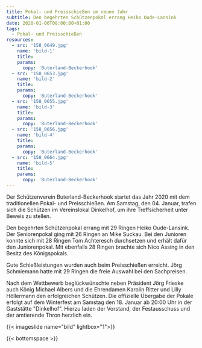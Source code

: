 ```yaml
---
title: Pokal- und Preisschießen im neuen Jahr
subtitle: Den begehrten Schützenpokal errang Heiko Oude-Lansink
date: 2020-01-06T08:00:00+01:00
tags:
  - Pokal- und Preisschießen
resources:
  - src: '158_0649.jpg'
    name: 'bild-1'
    title:
    params:
      copy: 'Buterland-Beckerhook'
  - src: '158_0653.jpg'
    name: 'bild-2'
    title:
    params:
      copy: 'Buterland-Beckerhook'
  - src: '158_0655.jpg'
    name: 'bild-3'
    title:
    params:
      copy: 'Buterland-Beckerhook'
  - src: '158_0656.jpg'
    name: 'bild-4'
    title:
    params:
      copy: 'Buterland-Beckerhook'
  - src: '158_0664.jpg'
    name: 'bild-5'
    title:
    params:
      copy: 'Buterland-Beckerhook'                        
---
```


Der Schützenverein Buterland-Beckerhook startet das Jahr 2020 mit dem traditionellen Pokal- und Preisschießen.
Am Samstag, den 04. Januar, trafen sich die Schützen im Vereinslokal Dinkelhof, um ihre Treffsicherheit unter Beweis zu 
stellen. <!--more-->

Den begehrten Schützenpokal errang mit 29 Ringen Heiko Oude-Lansink. Der Seniorenpokal ging mit 26 Ringen an
Mike Suckau. Bei den Junioren konnte sich mit 28 Ringen Tom Achteresch durchsetzen und erhält dafür den Juniorenpokal.
Mit ebenfalls 28 Ringen brachte sich Nico Assing in den Besitz des Königspokals.

Gute Schießleistungen wurden auch beim Preisschießen erreicht.
Jörg Schmiemann hatte mit 29 Ringen die freie Auswahl bei den Sachpreisen. 
 
Nach dem Wettbewerb beglückwünschte neben Präsident Jörg Frieske auch König Michael Albers und die Ehrendamen
Karolin Ritter und Lilly Höllermann den erfolgreichen Schützen. Die offizielle Übergabe der Pokale erfolgt auf dem
Winterfest am Samstag den 18. Januar ab 20:00 Uhr in der Gaststätte "Dinkelhof".
Hierzu laden der Vorstand, der Festausschuss und der amtierende Thron herzlich ein. 

{{< imageslide name="bild" lightbox="1">}}

{{< bottomspace >}}
